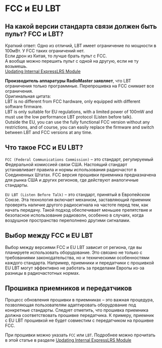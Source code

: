 # FCC и EU LBT

## На какой версии стандарта связи должен быть пульт? FCC и LBT?
Краткий ответ: Одно из отличий, LBT имеет ограничение по мощности в 100мВт. У FCC таких ограничений нет.  
Если дрон из Китая, то лучше брать пульт с FCC.   
А вообще можно перешить пульт с одной на другую, если не ту возьмешь.  
[Updating Internal ExpressLRS Module](https://oscarliang.com/setup-radiomaster-pocket/#Updating-Internal-ExpressLRS-Module)  

**Производитель аппаратуры RadioMaster заявляет**, что LBT ограничения только программные. Перепрошивка на FCC снимает все ограничения.  
Оригинальная цитата:  
LBT is no different from FCC hardware, only equipped with different software firmware.  
LBT is only suitable for EU regulations, with a limited power of 100mW and must use the low performance LBT protocol (Listen before talk).  
Outside the EU, you can use the fully functional FCC version without any restrictions, and of course, you can easily replace the firmware and switch between LBT and FCC versions at any time.

## Что такое FCC и EU LBT?
`FCC (Federal Communications Commission)` – это стандарт, регулируемый Федеральной комиссией связи США. Настоящий стандарт устанавливает правила и нормы использования радиочастот в Соединенных Штатах. FCC версия прошивки приемника предназначена для рынка США и других регионов, где действуют аналогичные стандарты.

`EU LBT (Listen Before Talk)` – это стандарт, принятый в Европейском Союзе. Эта технология включает механизм, заставляющий приемник проверять наличие другого радиосигнала на частоте перед тем, как начать передачу. Такой подход обеспечивает меньшее препятствие и безопасное использование радиоволн, особенно в случаях, когда воздушное пространство переполнено другими сигналами.

## Выбор между FCC и EU LBT
Выбор между версиями FCC и EU LBT зависит от региона, где вы планируете использовать оборудование. Это связано не только с требованиями законодательства, но и техническими особенностями каждого стандарта. Например, приемники и передатчики с прошивкой EU LBT могут эффективно не работать за пределами Европы из-за разницы в радиочастотных нормах.

## Прошивка приемников и передатчиков
Процесс обновления прошивки в приемниках – это важная процедура, позволяющая пользователям адаптировать оборудование под конкретные стандарты. Следует отметить, что прошивка приемника должна соответствовать прошивке передатчика. К примеру, приемник с EU LBT прошивкой не будет совместим с передатчиком на прошивке FCC.

При прошивки можно указать `FCC` или `LBT`. Подробнее можно прочитать в этой статье в разделе [Updating Internal ExpressLRS Module](https://oscarliang.com/setup-radiomaster-pocket/#Updating-Internal-ExpressLRS-Module)